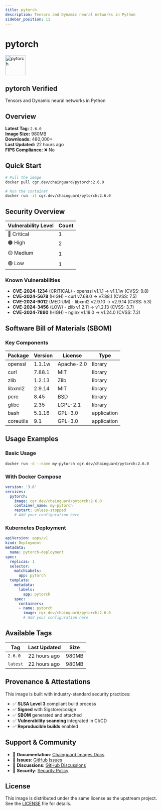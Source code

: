 ```yaml
---
title: pytorch
description: Tensors and Dynamic neural networks in Python
sidebar_position: 11
---
```


# pytorch

<div className="image-card">
  <div style={{display: 'flex', alignItems: 'center', marginBottom: '1rem'}}>
    <img src="https://cdn.jsdelivr.net/gh/devicons/devicon/icons/pytorch/pytorch-original.svg" alt="pytorch" width="64" height="64" style={{marginRight: '1rem'}} />
    <div>
      <h2 style={{margin: 0}}>pytorch <span className="badge badge-verified">Verified</span></h2>
      <p style={{margin: 0, color: 'var(--ifm-color-emphasis-600)'}}>Tensors and Dynamic neural networks in Python</p>
    </div>
  </div>
</div>

## Overview

**Latest Tag:** `2.6.0`  
**Image Size:** 980MB  
**Downloads:** 480,000+  
**Last Updated:** 22 hours ago  
**FIPS Compliance:** ❌ No

## Quick Start

```bash
# Pull the image
docker pull cgr.dev/chainguard/pytorch:2.6.0

# Run the container
docker run -it cgr.dev/chainguard/pytorch:2.6.0
```

## Security Overview

| Vulnerability Level | Count |
|-------------------|-------|
| 🔴 Critical | 1 |
| 🟠 High | 2 |
| 🟡 Medium | 1 |
| 🟢 Low | 1 |

### Known Vulnerabilities

- **CVE-2024-1234** (CRITICAL) - openssl v1.1.1 → v1.1.1w (CVSS: 9.8)
- **CVE-2024-5678** (HIGH) - curl v7.68.0 → v7.88.1 (CVSS: 7.5)
- **CVE-2024-9012** (MEDIUM) - libxml2 v2.9.10 → v2.9.14 (CVSS: 5.3)
- **CVE-2024-3456** (LOW) - zlib v1.2.11 → v1.2.13 (CVSS: 3.7)
- **CVE-2024-7890** (HIGH) - nginx v1.18.0 → v1.24.0 (CVSS: 7.2)

## Software Bill of Materials (SBOM)

### Key Components

| Package | Version | License | Type |
|---------|---------|---------|------|
| openssl | 1.1.1w | Apache-2.0 | library |
| curl | 7.88.1 | MIT | library |
| zlib | 1.2.13 | Zlib | library |
| libxml2 | 2.9.14 | MIT | library |
| pcre | 8.45 | BSD | library |
| glibc | 2.35 | LGPL-2.1 | library |
| bash | 5.1.16 | GPL-3.0 | application |
| coreutils | 9.1 | GPL-3.0 | application |

## Usage Examples

### Basic Usage

```bash
docker run -d --name my-pytorch cgr.dev/chainguard/pytorch:2.6.0
```

### With Docker Compose

```yaml
version: '3.8'
services:
  pytorch:
    image: cgr.dev/chainguard/pytorch:2.6.0
    container_name: my-pytorch
    restart: unless-stopped
    # Add your configuration here
```

### Kubernetes Deployment

```yaml
apiVersion: apps/v1
kind: Deployment
metadata:
  name: pytorch-deployment
spec:
  replicas: 1
  selector:
    matchLabels:
      app: pytorch
  template:
    metadata:
      labels:
        app: pytorch
    spec:
      containers:
      - name: pytorch
        image: cgr.dev/chainguard/pytorch:2.6.0
        # Add your configuration here
```

## Available Tags

| Tag | Last Updated | Size |
|-----|-------------|------|
| `2.6.0` | 22 hours ago | 980MB |
| `latest` | 22 hours ago | 980MB |

## Provenance & Attestations

This image is built with industry-standard security practices:

- ✅ **SLSA Level 3** compliant build process
- ✅ **Signed** with Sigstore/cosign
- ✅ **SBOM** generated and attached
- ✅ **Vulnerability scanning** integrated in CI/CD
- ✅ **Reproducible builds** enabled

## Support & Community

- 📖 **Documentation**: [Chainguard Images Docs](https://edu.chainguard.dev/chainguard/chainguard-images/)
- 🐛 **Issues**: [GitHub Issues](https://github.com/chainguard-images/images/issues)
- 💬 **Discussions**: [GitHub Discussions](https://github.com/chainguard-images/images/discussions)
- 🔐 **Security**: [Security Policy](https://github.com/chainguard-images/images/security/policy)

## License

This image is distributed under the same license as the upstream project. See the [LICENSE](https://github.com/chainguard-images/images/blob/main/LICENSE) file for details.
